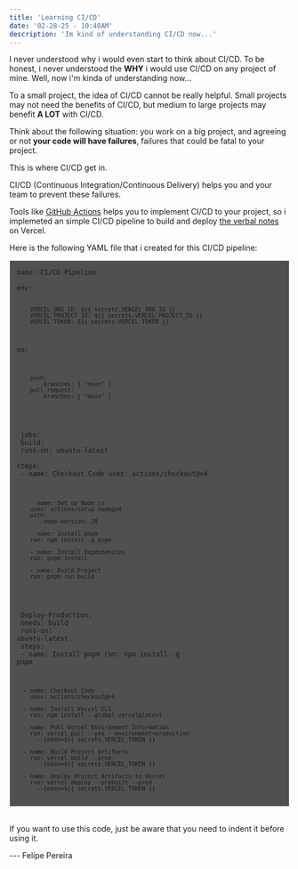 ```yaml
---
title: 'Learning CI/CD'
date: '02-28-25 - 10:40AM'
description: 'Im kind of understanding CI/CD now...'
---
```


<p>I never understood why i would even start to think about CI/CD. To be honest, i never understood the <b>WHY</b> i
would use CI/CD on any project of mine. Well, now i'm kinda of understanding now...</p>

<p>To a small project, the idea of CI/CD cannot be really helpful. Small projects may not need the benefits of CI/CD, but medium to large projects may benefit <b>A LOT</b> with CI/CD.</p>

<p>Think about the following situation: you work on a big project, and agreeing or not <b>your code will have failures</b>, failures
that could be fatal to your project.</p>

<p>This is where CI/CD get in.</p>

<p>CI/CD (Continuous Integration/Continuous Delivery) helps you and your team to prevent these failures.</p>

<p>Tools like <a href="https://github.com/features/actions">GitHub Actions</a> helps you to implement CI/CD to your project, 
so i implemeted an simple CI/CD pipeline to build and deploy <a href="https://the-verbal-notes.vercel.app/">the verbal notes</a> on Vercel.</p>

<p>Here is the following YAML file that i created for this CI/CD pipeline:</p>

<div style="background: #505050; padding-left: 12px; border: 1px solid aliceblue;">
<code>
name: CI/CD Pipeline<br>
env:
  
        VERCEL_ORG_ID: ${{ secrets.VERCEL_ORG_ID }}
        VERCEL_PROJECT_ID: ${{ secrets.VERCEL_PROJECT_ID }}
        VERCEL_TOKEN: ${{ secrets.VERCEL_TOKEN }}
on:

        push:
            branches: [ "main" ]
        pull_request:
            branches: [ "main" ]
</code><br>
<code>
jobs:<br>
  build:<br>
    runs-on: ubuntu-latest<br>
    steps:<br>
        - name: Checkout Code
        uses: actions/checkout@v4

        - name: Set up Node.js
        uses: actions/setup-node@v4
        with:
            node-version: 20

        - name: Install pnpm
        run: npm install -g pnpm

        - name: Install Dependencies
        run: pnpm install

        - name: Build Project
        run: pnpm run build
</code><br>
<code>
Deploy-Production:<br>
    needs: build<br>
    runs-on: ubuntu-latest<br>
    steps:<br>
      - name: Install pnpm
        run: npm install -g pnpm
      
      - name: Checkout Code
        uses: actions/checkout@v4

      - name: Install Vercel CLI
        run: npm install --global vercel@latest

      - name: Pull Vercel Environment Information
        run: vercel pull --yes --environment=production 
          --token=${{ secrets.VERCEL_TOKEN }}

      - name: Build Project Artifacts
        run: vercel build --prod 
          --token=${{ secrets.VERCEL_TOKEN }}
      
      - name: Deploy Project Artifacts to Vercel
        run: vercel deploy --prebuilt --prod 
          --token=${{ secrets.VERCEL_TOKEN }}
</code>
</div><br>

<p>If you want to use this code, just be aware that you need to indent it before using it.</p>

<p>--- Felipe Pereira </p>